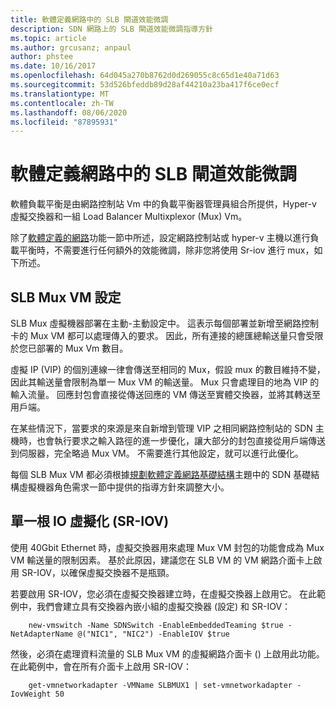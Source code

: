 ```yaml
---
title: 軟體定義網路中的 SLB 閘道效能微調
description: SDN 網路上的 SLB 閘道效能微調指導方針
ms.topic: article
ms.author: grcusanz; anpaul
author: phstee
ms.date: 10/16/2017
ms.openlocfilehash: 64d045a270b8762d0d269055c8c65d1e40a71d63
ms.sourcegitcommit: 53d526bfeddb89d28af44210a23ba417f6ce0ecf
ms.translationtype: MT
ms.contentlocale: zh-TW
ms.lasthandoff: 08/06/2020
ms.locfileid: "87895931"
---
```

# <a name="slb-gateway-performance-tuning-in-software-defined-networks"></a>軟體定義網路中的 SLB 閘道效能微調

軟體負載平衡是由網路控制站 Vm 中的負載平衡器管理員組合所提供，Hyper-v 虛擬交換器和一組 Load Balancer Multixplexor (Mux) Vm。

除了[軟體定義的網路](index.md)功能一節中所述，設定網路控制站或 hyper-v 主機以進行負載平衡時，不需要進行任何額外的效能微調，除非您將使用 Sr-iov 進行 mux，如下所述。

## <a name="slb-mux-vm-configuration"></a>SLB Mux VM 設定

SLB Mux 虛擬機器部署在主動-主動設定中。  這表示每個部署並新增至網路控制卡的 Mux VM 都可以處理傳入的要求。  因此，所有連接的總匯總輸送量只會受限於您已部署的 Mux Vm 數目。

虛擬 IP (VIP) 的個別連線一律會傳送至相同的 Mux，假設 mux 的數目維持不變，因此其輸送量會限制為單一 Mux VM 的輸送量。  Mux 只會處理目的地為 VIP 的輸入流量。  回應封包會直接從傳送回應的 VM 傳送至實體交換器，並將其轉送至用戶端。

在某些情況下，當要求的來源是來自新增到管理 VIP 之相同網路控制站的 SDN 主機時，也會執行要求之輸入路徑的進一步優化，讓大部分的封包直接從用戶端傳送到伺服器，完全略過 Mux VM。  不需要進行其他設定，就可以進行此優化。

每個 SLB Mux VM 都必須根據[規劃軟體定義網路基礎結構](../../../../networking/sdn/plan/Plan-a-Software-Defined-Network-Infrastructure.md)主題中的 SDN 基礎結構虛擬機器角色需求一節中提供的指導方針來調整大小。

## <a name="single-root-io-virtualization-sr-iov"></a>單一根 IO 虛擬化 (SR-IOV) 

使用 40Gbit Ethernet 時，虛擬交換器用來處理 Mux VM 封包的功能會成為 Mux VM 輸送量的限制因素。  基於此原因，建議您在 SLB VM 的 VM 網路介面卡上啟用 SR-IOV，以確保虛擬交換器不是瓶頸。

若要啟用 SR-IOV，您必須在虛擬交換器建立時，在虛擬交換器上啟用它。  在此範例中，我們會建立具有交換器內嵌小組的虛擬交換器 (設定) 和 SR-IOV：
``` syntax
    new-vmswitch -Name SDNSwitch -EnableEmbeddedTeaming $true -NetAdapterName @("NIC1", "NIC2") -EnableIOV $true
```
然後，必須在處理資料流量的 SLB Mux VM 的虛擬網路介面卡 () 上啟用此功能。  在此範例中，會在所有介面卡上啟用 SR-IOV：
``` syntax
    get-vmnetworkadapter -VMName SLBMUX1 | set-vmnetworkadapter -IovWeight 50
```
